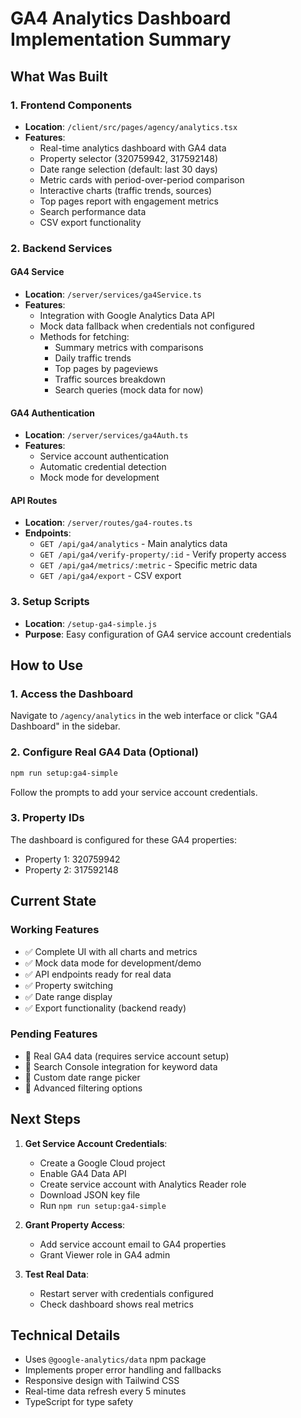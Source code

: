 # GA4 Analytics Dashboard Implementation Summary

## What Was Built

### 1. Frontend Components
- **Location**: `/client/src/pages/agency/analytics.tsx`
- **Features**:
  - Real-time analytics dashboard with GA4 data
  - Property selector (320759942, 317592148)
  - Date range selection (default: last 30 days)
  - Metric cards with period-over-period comparison
  - Interactive charts (traffic trends, sources)
  - Top pages report with engagement metrics
  - Search performance data
  - CSV export functionality

### 2. Backend Services

#### GA4 Service
- **Location**: `/server/services/ga4Service.ts`
- **Features**:
  - Integration with Google Analytics Data API
  - Mock data fallback when credentials not configured
  - Methods for fetching:
    - Summary metrics with comparisons
    - Daily traffic trends
    - Top pages by pageviews
    - Traffic sources breakdown
    - Search queries (mock data for now)

#### GA4 Authentication
- **Location**: `/server/services/ga4Auth.ts`
- **Features**:
  - Service account authentication
  - Automatic credential detection
  - Mock mode for development

#### API Routes
- **Location**: `/server/routes/ga4-routes.ts`
- **Endpoints**:
  - `GET /api/ga4/analytics` - Main analytics data
  - `GET /api/ga4/verify-property/:id` - Verify property access
  - `GET /api/ga4/metrics/:metric` - Specific metric data
  - `GET /api/ga4/export` - CSV export

### 3. Setup Scripts
- **Location**: `/setup-ga4-simple.js`
- **Purpose**: Easy configuration of GA4 service account credentials

## How to Use

### 1. Access the Dashboard
Navigate to `/agency/analytics` in the web interface or click "GA4 Dashboard" in the sidebar.

### 2. Configure Real GA4 Data (Optional)
```bash
npm run setup:ga4-simple
```
Follow the prompts to add your service account credentials.

### 3. Property IDs
The dashboard is configured for these GA4 properties:
- Property 1: 320759942
- Property 2: 317592148

## Current State

### Working Features
- ✅ Complete UI with all charts and metrics
- ✅ Mock data mode for development/demo
- ✅ API endpoints ready for real data
- ✅ Property switching
- ✅ Date range display
- ✅ Export functionality (backend ready)

### Pending Features
- 🔄 Real GA4 data (requires service account setup)
- 🔄 Search Console integration for keyword data
- 🔄 Custom date range picker
- 🔄 Advanced filtering options

## Next Steps

1. **Get Service Account Credentials**:
   - Create a Google Cloud project
   - Enable GA4 Data API
   - Create service account with Analytics Reader role
   - Download JSON key file
   - Run `npm run setup:ga4-simple`

2. **Grant Property Access**:
   - Add service account email to GA4 properties
   - Grant Viewer role in GA4 admin

3. **Test Real Data**:
   - Restart server with credentials configured
   - Check dashboard shows real metrics

## Technical Details

- Uses `@google-analytics/data` npm package
- Implements proper error handling and fallbacks
- Responsive design with Tailwind CSS
- Real-time data refresh every 5 minutes
- TypeScript for type safety